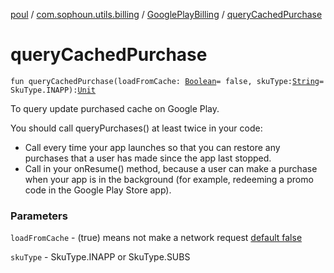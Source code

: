 [poul](../../index.md) / [com.sophoun.utils.billing](../index.md) / [GooglePlayBilling](index.md) / [queryCachedPurchase](./query-cached-purchase.md)

# queryCachedPurchase

`fun queryCachedPurchase(loadFromCache: `[`Boolean`](https://kotlinlang.org/api/latest/jvm/stdlib/kotlin/-boolean/index.html)` = false, skuType: `[`String`](https://kotlinlang.org/api/latest/jvm/stdlib/kotlin/-string/index.html)` = SkuType.INAPP): `[`Unit`](https://kotlinlang.org/api/latest/jvm/stdlib/kotlin/-unit/index.html)

To query update purchased cache on Google Play.

You should call queryPurchases() at least twice in your code:

* Call every time your app launches so that you can restore any
purchases that a user has made since the app last stopped.
* Call in your onResume() method, because a user can make a purchase
when your app is in the background (for example, redeeming
a promo code in the Google Play Store app).

### Parameters

`loadFromCache` - (true) means not make a network request [default false](#)

`skuType` - SkuType.INAPP or SkuType.SUBS